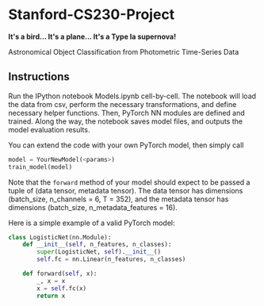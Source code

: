 # Stanford-CS230-Project
**It's a bird... It's a plane... It's a Type Ia supernova!**

Astronomical Object Classification from Photometric Time-Series Data

## Instructions
Run the IPython notebook Models.ipynb cell-by-cell. The notebook will load the data from csv, perform the necessary transformations, and define necessary helper functions. Then, PyTorch NN modules are defined and trained. Along the way, the notebook saves model files, and outputs the model evaluation results. 

You can extend the code with your own PyTorch model, then simply call 
```python
model = YourNewModel(<params>)
train_model(model)
```

Note that the `forward` method of your model should expect to be passed a tuple of (data tensor, metadata tensor). The data tensor has dimensions (batch_size, n_channels = 6, T = 352), and the metadata tensor has dimensions (batch_size, n_metadata_features = 16).

Here is a simple example of a valid PyTorch model:
```python
class LogisticNet(nn.Module):
    def __init__(self, n_features, n_classes):
        super(LogisticNet, self).__init__()
        self.fc = nn.Linear(n_features, n_classes)

    def forward(self, x):
        _, x = x
        x = self.fc(x)
        return x
```
